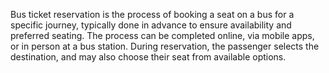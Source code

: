 Bus ticket reservation is the process of booking a seat on a bus for a specific journey, typically done in advance to ensure availability and preferred seating. The process can be completed online, via mobile apps, or in person at a bus station. During reservation, the passenger selects the destination, and may also choose their seat from available options.
